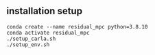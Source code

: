 ## installation setup
```
conda create --name residual_mpc python=3.8.10
conda activate residual_mpc
./setup_carla.sh
./setup_env.sh
```